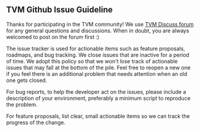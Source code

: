 TVM Github Issue Guideline
---------------------------

Thanks for participating in the TVM community! We use [TVM Discuss forum](https://discuss.tvmlang.org) for any general questions and discussions. When in doubt, you are always welcomed to post on the forum first :)

The issue tracker is used for actionable items such as feature proposals, roadmaps, and bug tracking. We close issues that are inactive for a period of time. We adopt this policy so that we won't lose track of actionable issues that may fall at the bottom of the pile. Feel free to reopen a new one if you feel there is an additional problem that needs attention when an old one gets closed.

For bug reports, to help the developer act on the issues, please include a description of your environment, preferably a minimum script to reproduce the problem.

For feature proposals, list clear, small actionable items so we can track the progress of the change.
